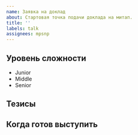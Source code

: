 ```yaml
---
name: Заявка на доклад
about: Стартовая точка подачи доклада на митап.
title: ''
labels: talk
assignees: mpsnp
---
```


## Уровень сложности
<!-- оставить нужное -->
- Junior
- Middle
- Senior

## Тезисы
<!-- коротко о чем доклад -->

## Когда готов выступить
<!-- нам нужно планировать будущие митапы, так что заявки лучше подавать заранее -->
